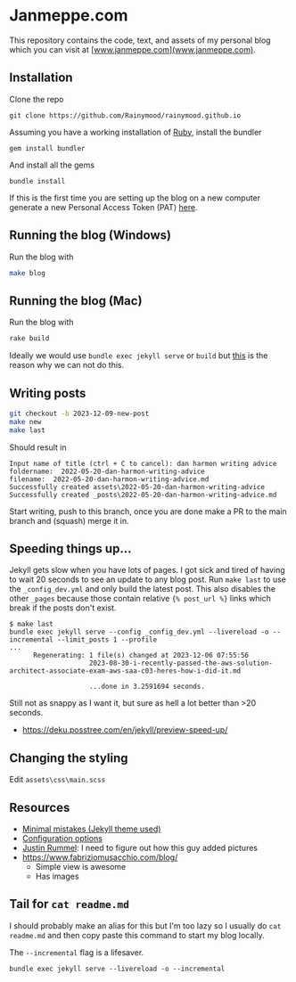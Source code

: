 # Janmeppe.com

This repository contains the code, text, and assets of my personal blog which
you can visit at [www.janmeppe.com](www.janmeppe.com). 

## Installation

Clone the repo

```
git clone https://github.com/Rainymood/rainymood.github.io
```

Assuming you have a working installation of [Ruby](https://www.ruby-lang.org/en/downloads/), install the bundler

```
gem install bundler
```

And install all the gems

```
bundle install
```

If this is the first time you are setting up the blog on a new computer generate a new Personal Access Token (PAT) [here](https://github.com/settings/tokens).

## Running the blog (Windows)

Run the blog with 

```bash
make blog
```



## Running the blog (Mac)

Run the blog with

```ruby
rake build
```

Ideally we would use `bundle exec jekyll serve` or `build` but [this](https://www.janmeppe.com/blog/invalid-US-ASCII-character/) is the reason why we can not do this. 

## Writing posts

```bash
git checkout -b 2023-12-09-new-post
make new
make last
```

Should result in 

```
Input name of title (ctrl + C to cancel): dan harmon writing advice
foldername:  2022-05-20-dan-harmon-writing-advice
filename:  2022-05-20-dan-harmon-writing-advice.md
Successfully created assets\2022-05-20-dan-harmon-writing-advice
Successfully created _posts\2022-05-20-dan-harmon-writing-advice.md
```

Start writing, push to this branch, once you are done make a PR to the main branch and (squash) merge it in. 

## Speeding things up... 

Jekyll gets slow when you have lots of pages. I got sick and tired of having to
wait 20 seconds to see an update to any blog post. Run `make last` to use the
`_config_dev.yml` and only build the latest post. This also disables the other
`_pages` because those contain relative `{% post_url %}` links which break if
the posts don't exist.

```
$ make last
bundle exec jekyll serve --config _config_dev.yml --livereload -o --incremental --limit_posts 1 --profile
... 
      Regenerating: 1 file(s) changed at 2023-12-06 07:55:56
                    2023-08-30-i-recently-passed-the-aws-solution-architect-associate-exam-aws-saa-c03-heres-how-i-did-it.md

                    ...done in 3.2591694 seconds.
```

Still not as snappy as I want it, but sure as hell a lot better than >20 seconds.

* https://deku.posstree.com/en/jekyll/preview-speed-up/

## Changing the styling

Edit `assets\css\main.scss`

## Resources

* [Minimal mistakes (Jekyll theme used)](https://mmistakes.github.io/minimal-mistakes/)
* [Configuration options](https://mmistakes.github.io/minimal-mistakes/docs/configuration/)
* [Justin Rummel](https://www.justinrummel.com/page3/): I need to figure out how this guy added pictures 
* https://www.fabriziomusacchio.com/blog/
  * Simple view is awesome
  * Has images

## Tail for `cat readme.md`

I should probably make an alias for this but I'm too lazy so I usually do `cat readme.md` and then copy paste this command to start my blog locally.

The `--incremental` flag is a lifesaver. 

```
bundle exec jekyll serve --livereload -o --incremental
```